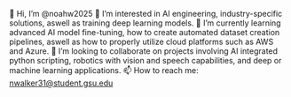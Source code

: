 👋 Hi, I’m @noahw2025
👀 I’m interested in AI engineering,  industry-specific solutions, aswell as training deep learning models.
🌱 I’m currently learning advanced AI model fine-tuning, how to create automated dataset creation pipelines, aswell as how to properly utilize cloud platforms such as AWS and Azure.
💞️ I’m looking to collaborate on projects involving AI integrated python scripting, robotics with vision and speech capabilities, and deep or machine learning applications.
📫 How to reach me: nwalker31@student.gsu.edu
<!---
noahw2025/noahw2025 is a ✨ special ✨ repository because its `README.md` (this file) appears on your GitHub profile.
You can click the Preview link to take a look at your changes.
--->
